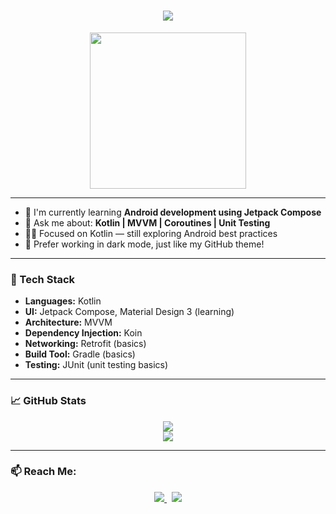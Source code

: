 <h1 align="center">
  <img src="https://readme-typing-svg.herokuapp.com?font=Fira+Code&duration=2500&pause=1000&color=4B4B4B&center=true&vCenter=true&width=435&lines=Hi+there%2C+I'm+Menna+Srour+%F0%9F%91%8B;Aspiring+Android+Developer+Learning+Jetpack+Compose" />
</h1>

<p align="center">
  <img src="https://media3.giphy.com/media/v1.Y2lkPTc5MGI3NjExdXFkemt5aW1zemhmZWxkcndzNm9jbzA4aGk0aDR4NXk0Y2dmeXlrZSZlcD12MV9pbnRlcm5hbF9naWZfYnlfaWQmY3Q9Zw/78XCFBGOlS6keY1Bil/giphy.gif" width="250" />
</p>

---

- 🌱 I'm currently learning **Android development using Jetpack Compose**
- 💬 Ask me about: **Kotlin | MVVM | Coroutines | Unit Testing**
- 👩‍💻 Focused on Kotlin — still exploring Android best practices
- 🌙 Prefer working in dark mode, just like my GitHub theme!

---

### 🧰 Tech Stack

- **Languages:** Kotlin  
- **UI:** Jetpack Compose, Material Design 3 (learning)  
- **Architecture:** MVVM  
- **Dependency Injection:** Koin  
- **Networking:** Retrofit (basics)  
- **Build Tool:** Gradle (basics)  
- **Testing:** JUnit (unit testing basics)

---

### 📈 GitHub Stats

<p align="center">
  <img src="https://github-readme-stats.vercel.app/api?username=MennaSrour&show_icons=true&theme=tokyonight" />
  <br />
  <img src="https://github-readme-stats.vercel.app/api/top-langs/?username=MennaSrour&layout=compact&theme=tokyonight" />
</p>

---

### 📫 Reach Me:

<p align="center">
  <a href="mailto:mennasrour441@gmail.com">
    <img src="https://img.shields.io/badge/Gmail-red?style=flat&logo=gmail&logoColor=white" />
  </a>
  &nbsp;
  <a href="https://www.linkedin.com/in/menna-srour-713876235/">
    <img src="https://img.shields.io/badge/LinkedIn-blue?style=flat&logo=linkedin&logoColor=white" />
  </a>
</p>
